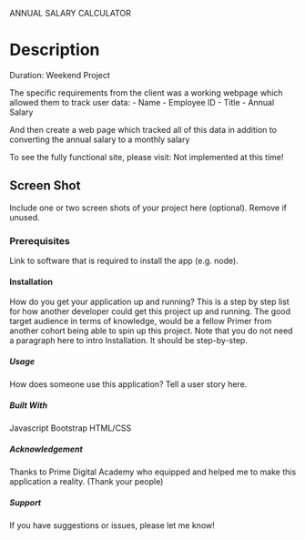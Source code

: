 ANNUAL SALARY CALCULATOR

# Description
Duration: Weekend Project

The specific requirements from the client was a working webpage which allowed them to track user data:
    - Name
    - Employee ID
    - Title
    - Annual Salary

And then create a web page which tracked all of this data in addition to converting the annual salary to a monthly salary

To see the fully functional site, please visit: Not implemented at this time!

## Screen Shot
Include one or two screen shots of your project here (optional). Remove if unused.

### Prerequisites
Link to software that is required to install the app (e.g. node).

#### Installation
How do you get your application up and running? This is a step by step list for how another developer could get this project up and running. The good target audience in terms of knowledge, would be a fellow Primer from another cohort being able to spin up this project. Note that you do not need a paragraph here to intro Installation. It should be step-by-step.

##### Usage
How does someone use this application? Tell a user story here.

##### Built With
Javascript
Bootstrap
HTML/CSS

##### Acknowledgement
Thanks to Prime Digital Academy who equipped and helped me to make this application a reality. (Thank your people)

##### Support
If you have suggestions or issues, please let me know!